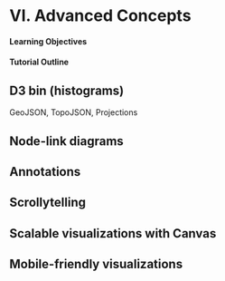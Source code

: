 # VI. Advanced Concepts

#### Learning Objectives

#### Tutorial Outline


## D3 bin (histograms) 
GeoJSON, TopoJSON, Projections


## Node-link diagrams

## Annotations

## Scrollytelling

## Scalable visualizations with Canvas

## Mobile-friendly visualizations